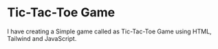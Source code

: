 # Tic-Tac-Toe Game
I have creating a Simple game called as Tic-Tac-Toe Game using HTML, Tailwind and JavaScript.
